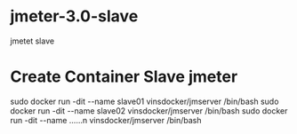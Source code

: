 # jmeter-3.0-slave
jmetet slave

# Create Container Slave jmeter
sudo docker run -dit --name slave01 vinsdocker/jmserver /bin/bash
sudo docker run -dit --name slave02 vinsdocker/jmserver /bin/bash
sudo docker run -dit --name ......n vinsdocker/jmserver /bin/bash
